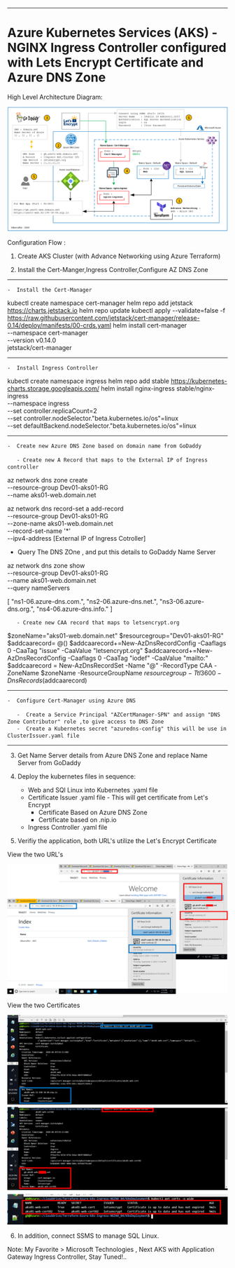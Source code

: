 ----------------------------------------------------------
# Azure Kubernetes Services (AKS) - NGINX Ingress Controller configured with Lets Encrypt Certificate and Azure DNS Zone

High Level Architecture Diagram:

![Image description](https://github.com/GBuenaflor/01azure-aks-ingresscontroller-https/blob/master/GB-AKS-Ingress-Https.png)


Configuration Flow :

1. Create AKS Cluster (with Advance Networking using Azure Terraform)
    
2. Install the Cert-Manger,Ingress Controller,Configure AZ DNS Zone

----------------------------------------------------------
    -  Install the Cert-Manager
    
kubectl create namespace cert-manager
helm repo add jetstack https://charts.jetstack.io
helm repo update
kubectl apply --validate=false -f https://raw.githubusercontent.com/jetstack/cert-manager/release-0.14/deploy/manifests/00-crds.yaml
helm install cert-manager \
    --namespace cert-manager \
    --version v0.14.0 \
    jetstack/cert-manager
    
----------------------------------------------------------
    -  Install Ingress Controller
    
kubectl create namespace ingress
helm repo add stable https://kubernetes-charts.storage.googleapis.com/
helm install nginx-ingress stable/nginx-ingress \
    --namespace ingress \
    --set controller.replicaCount=2 \
    --set controller.nodeSelector."beta\.kubernetes\.io/os"=linux \
    --set defaultBackend.nodeSelector."beta\.kubernetes\.io/os"=linux
    
----------------------------------------------------------
    -  Create new Azure DNS Zone based on domain name from GoDaddy
    
       - Create new A Record that maps to the External IP of Ingress controller
       
az network dns zone create \
  --resource-group Dev01-aks01-RG \
  --name aks01-web.domain.net
 
az network dns record-set a add-record \
    --resource-group Dev01-aks01-RG \
    --zone-name aks01-web.domain.net \
    --record-set-name '*' \
    --ipv4-address [External IP of Ingress Cotroller]
              
       
- Query The DNS ZOne , and put this details to GoDaddy Name Server

az network dns zone show \
  --resource-group Dev01-aks01-RG \
  --name aks01-web.domain.net \
  --query nameServers

[
  "ns1-06.azure-dns.com.",
  "ns2-06.azure-dns.net.",
  "ns3-06.azure-dns.org.",
  "ns4-06.azure-dns.info."
]

       - Create new CAA record that maps to letsencrypt.org
       
$zoneName="aks01-web.domain.net"
$resourcegroup="Dev01-aks01-RG"
$addcaarecord= @()
$addcaarecord+=New-AzDnsRecordConfig -Caaflags 0 -CaaTag "issue" -CaaValue "letsencrypt.org"
$addcaarecord+=New-AzDnsRecordConfig -Caaflags 0 -CaaTag "iodef" -CaaValue "mailto:<your email address>"
$addcaarecord = New-AzDnsRecordSet -Name "@" -RecordType CAA -ZoneName $zoneName -ResourceGroupName $resourcegroup -Ttl 3600 -DnsRecords ($addcaarecord)

----------------------------------------------------------
    -  Configure Cert-Manager using Azure DNS     
    
       -  Create a Service Principal "AZCertManager-SPN" and assign "DNS Zone Contributor" role ,to give access to DNS Zone
       -  Create a Kubernetes secret "azuredns-config" this will be use in ClusterIssuer.yaml file
       
----------------------------------------------------------

3. Get Name Server details from Azure DNS Zone and replace Name Server from GoDaddy

4. Deploy the kubernetes files in sequence:
   - Web and SQl Linux into Kubernetes .yaml file
   - Certificate Issuer .yaml file - This will get certificate from Let's Encrypt
       - Certificate Based on Azure DNS Zone
       - Certificate based on  .nip.io 
   - Ingress Controller .yaml file
   
5. Verifiy the application, both URL's utilize the Let's Encrypt Certificate


View the two URL's


![Image description](https://github.com/GBuenaflor/01azure-aks-ingresscontroller-https/blob/master/GB-AKS-Ingress-Https02.png)


View the two Certificates


![Image description](https://github.com/GBuenaflor/01azure-aks-ingresscontroller-https/blob/master/GB-AKS-Ingress-Https03.png)


6. In addition, connect SSMS to manage SQL Linux.

Note: My Favorite > Microsoft Technologies , Next AKS with Application Gateway Ingress Controller, Stay Tuned!..
